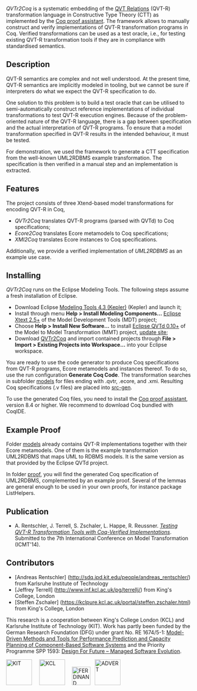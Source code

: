 *QVTr2Coq* is a systematic embedding of the [QVT Relations](http://www.omg.org/spec/QVT/1.1/) (QVT-R) transformation language in Constructive Type Theory (CTT) as implemented by the [Coq proof assistant](http://coq.inria.fr/). The framework allows to manually construct and verify implementations of QVT-R transformation programs in Coq. Verified transformations can be used as a test oracle, i.e., for testing existing QVT-R transformation tools if they are in compliance with standardised semantics.

## Description

QVT-R semantics are complex and not well understood. At the present time, QVT-R semantics are implicitly modeled in tooling, but we cannot be sure if interpreters do what we expect the QVT-R specification to do.

One solution to this problem is to build a test oracle that can be utilised to semi-automatically construct reference implementations of individual transformations to test QVT-R execution engines. Because of the problem-oriented nature of the QVT-R language, there is a gap between specification and the actual interpretation of QVT-R programs. To ensure that a model transformation specified in QVT-R results in the intended behaviour, it must be tested.

For demonstration, we used the framework to generate a CTT specification from the well-known UML2RDBMS example transformation. The specification is then verified in a manual step and an implementation is extracted.

## Features

The project consists of three Xtend-based model transformations for encoding QVT-R in Coq,

* *QVTr2Coq* translates QVT-R programs (parsed with QVTd) to Coq specifications;
* *Ecore2Coq* translates Ecore metamodels to Coq specifications;
* *XMI2Coq* translates Ecore instances to Coq specifications.

Additionally, we provide a verified implementation of *UML2RDBMS* as an example use case.

## Installing

*QVTr2Coq* runs on the Eclipse Modeling Tools. The following steps assume a fresh installation of Eclipse. 

* Download Eclipse [Modeling Tools 4.3 (Kepler)](http://www.eclipse.org/downloads/packages/eclipse-modeling-tools/keplersr1) (Kepler) and launch it;
* Install through menu **Help > Install Modeling Components...** [Eclipse Xtext 2.5+](http://www.eclipse.org/modeling/tmf/downloads/?project=xtext) of the Model Development Tools (MDT) project;
* Choose **Help > Install New Software...** to install [Eclipse QVTd 0.10+](http://www.eclipse.org/mmt/downloads/?project=qvtd) of the Model to Model Transformation (MMT) project, [update site](http://download.eclipse.org/mmt/qvtd/updates/releases);
* Download [QVTr2Coq](https://github.com/qvt/qvtr2coq/zipball/master) and import contained projects through **File > Import > Existing Projects into Workspace…** into your Eclipse workspace.

<!--(http://qvt.github.io/qvtr2coq/downloads/qvtr2coq-0.1.0.zip)-->

You are ready to use the code generator to produce Coq specifications from QVT-R programs, Ecore metamodels and instances thereof. To do so, use the run configuration **Generate Coq Code**. The transformation searches in subfolder [models](http://github.com/qvt/qvtr2coq/tree/master/edu.kit.ipd.sdq.mdsd.qvtrelation2coq/models) for files ending with .qvtr, .ecore, and .xmi. Resulting Coq specifications (.v files) are placed into [src-gen](http://github.com/qvt/qvtr2coq/tree/master/edu.kit.ipd.sdq.mdsd.qvtrelation2coq/src-gen). 

To use the generated Coq files, you need to install the [Coq proof assistant](http://coq.inria.fr/download), version 8.4 or higher. We recommend to download Coq bundled with CoqIDE.

## Example Proof

Folder [models](http://github.com/qvt/qvtr2coq/tree/master/edu.kit.ipd.sdq.mdsd.qvtrelation2coq/models) already contains QVT-R implementations together with their Ecore metamodels. One of them is the example transformation UML2RDBMS that maps UML to RDBMS models. It is the same version as that provided by the Eclipse QVTd project.

In folder [proof](http://github.com/qvt/qvtr2coq/tree/master/edu.kit.ipd.sdq.mdsd.qvtrelation2coq/proof), you will find the generated Coq specification of UML2RDBMS, complemented by an example proof. Several of the lemmas are general enough to be used in your own proofs, for instance package ListHelpers.

<!--([see also](https://sdqweb.ipd.kit.edu/wiki/Testing_QVT-R_Transformation_Tools))-->

## Publication
* A. Rentschler, J. Terrell, S. Zschaler, L. Happe, R. Reussner. [*Testing QVT-R Transformation Tools with Coq-Verified Implementations*](http://could.finally.lead.to/paper.pdf). Submitted to the 7th International Conference on Model Transformation (ICMT'14).

## Contributors
* [Andreas Rentschler] (http://sdq.ipd.kit.edu/people/andreas_rentschler/) from Karlsruhe Institute of Technology
* [Jeffrey Terrell] (http://www.inf.kcl.ac.uk/pg/terrellj/) from King's College, London
* [Steffen Zschaler] (https://kclpure.kcl.ac.uk/portal/steffen.zschaler.html) from King's College, London

This research is a cooperation between King's College London (KCL) and Karlsruhe Institute of Technology (KIT).
Work has partly been funded by the German Research Foundation (DFG) under grant No. RE 1674/5-1: [Model-Driven Methods and Tools for Performance Prediction and Capacity Planning of Component-Based Software Systems](http://www.ferdinand-project.org) and the Priority Programme SPP 1593: [Design For Future – Managed Software Evolution](http://www.dfg-spp1593.de).

<img src="http://qvt.github.io/qvtr2coq/images/Logo_KIT.png" alt="KIT" height="70px"/>&nbsp;&nbsp;&nbsp;&nbsp;
<img src="http://qvt.github.io/qvtr2coq/images/Logo_KCL.png" alt="KCL" height="70px"/>&nbsp;&nbsp;&nbsp;&nbsp;
<img src="http://qvt.github.io/qvtr2coq/images/Logo_FERDINAND.png" alt="FERDINAND" height="50px"/>&nbsp;&nbsp;
<img src="http://qvt.github.io/qvtr2coq/images/Logo_PPADVERT.png" alt="ADVERT" height="70px"/>
